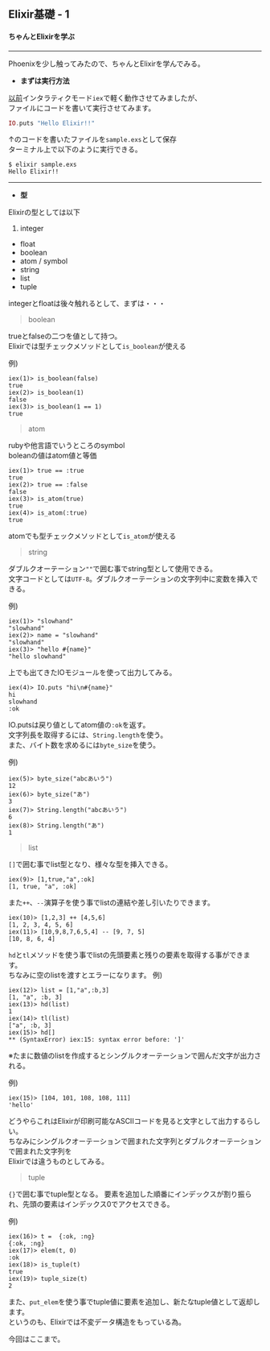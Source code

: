 ## Elixir基礎 - 1

#### ちゃんとElixirを学ぶ
***
Phoenixを少し触ってみたので、ちゃんとElixirを学んでみる。

* **まずは実行方法**

[以前](http://developabout0309.blogspot.jp/2015/07/elixirphoenix-1.html)インタラティクモード`iex`で軽く動作させてみましたが、<br />
ファイルにコードを書いて実行させてみます。

```elixir
IO.puts "Hello Elixir!!"
```
↑のコードを書いたファイルを`sample.exs`として保存<br />
ターミナル上で以下のように実行できる。
```
$ elixir sample.exs
Hello Elixir!!
```
------------------
* **型**

Elixirの型としては以下

1. integer
* float
* boolean
* atom / symbol
* string
* list
* tuple

integerとfloatは後々触れるとして、まずは・・・

> boolean

trueとfalseの二つを値として持つ。<br />
Elixirでは型チェックメソッドとして`is_boolean`が使える

例)
```
iex(1)> is_boolean(false)
true
iex(2)> is_boolean(1)
false
iex(3)> is_boolean(1 == 1)
true
```

> atom

rubyや他言語でいうところのsymbol<br />
boleanの値はatom値と等価
```
iex(1)> true == :true
true
iex(2)> true == :false
false
iex(3)> is_atom(true)
true
iex(4)> is_atom(:true)
true
```
atomでも型チェックメソッドとして`is_atom`が使える

> string

ダブルクオーテーション`""`で囲む事でstring型として使用できる。<br />
文字コードとしては`UTF-8`。ダブルクオーテーションの文字列中に変数を挿入できる。

例)
```
iex(1)> "slowhand"
"slowhand"
iex(2)> name = "slowhand"
"slowhand"
iex(3)> "hello #{name}"
"hello slowhand"
```

上でも出てきたIOモジュールを使って出力してみる。
```
iex(4)> IO.puts "hi\n#{name}"
hi
slowhand
:ok
```

IO.putsは戻り値としてatom値の`:ok`を返す。<br />
文字列長を取得するには、`String.length`を使う。<br />
また、バイト数を求めるには`byte_size`を使う。

例)
```
iex(5)> byte_size("abcあいう")
12
iex(6)> byte_size("あ")
3
iex(7)> String.length("abcあいう")
6
iex(8)> String.length("あ")
1
```

> list

`[]`で囲む事でlist型となり、様々な型を挿入できる。

```
iex(9)> [1,true,"a",:ok]
[1, true, "a", :ok]
```
また`++`、`--`演算子を使う事でlistの連結や差し引いたりできます。

```
iex(10)> [1,2,3] ++ [4,5,6]
[1, 2, 3, 4, 5, 6]
iex(11)> [10,9,8,7,6,5,4] -- [9, 7, 5]
[10, 8, 6, 4]
```

`hd`と`tl`メソッドを使う事でlistの先頭要素と残りの要素を取得する事ができます。<br />
ちなみに空のlistを渡すとエラーになります。
例)
```
iex(12)> list = [1,"a",:b,3]
[1, "a", :b, 3]
iex(13)> hd(list)
1
iex(14)> tl(list)
["a", :b, 3]
iex(15)> hd[]
** (SyntaxError) iex:15: syntax error before: ']'
```

※たまに数値のlistを作成するとシングルクオーテーションで囲んだ文字が出力される。

例)
```
iex(15)> [104, 101, 108, 108, 111]
'hello'
```
どうやらこれはElixirが印刷可能なASCIIコードを見ると文字として出力するらしい。<br />
ちなみにシングルクオーテーションで囲まれた文字列とダブルクオーテーションで囲まれた文字列を<br />
Elixirでは違うものとしてみる。

> tuple

`{}`で囲む事でtuple型となる。
要素を追加した順番にインデックスが割り振られ、先頭の要素はインデックス0でアクセスできる。

例)
```
iex(16)> t =  {:ok, :ng}
{:ok, :ng}
iex(17)> elem(t, 0)
:ok
iex(18)> is_tuple(t)
true
iex(19)> tuple_size(t)
2
```
また、`put_elem`を使う事でtuple値に要素を追加し、新たなtuple値として返却します。<br />
というのも、Elixirでは不変データ構造をもっている為。

今回はここまで。
